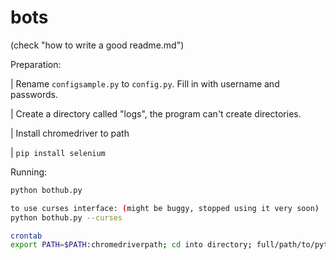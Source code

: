 # bots

(check "how to write a good readme.md")


Preparation:

| Rename `configsample.py` to `config.py`. Fill in with username and passwords.

| Create a directory called "logs", the program can't create directories.

| Install chromedriver to path

| `pip install selenium`


Running:

```bash
python bothub.py

to use curses interface: (might be buggy, stopped using it very soon)
python bothub.py --curses  

crontab
export PATH=$PATH:chromedriverpath; cd into directory; full/path/to/python bothub.py
```
